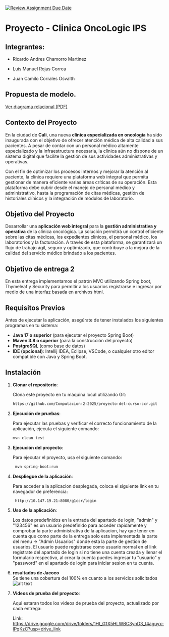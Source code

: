 [![Review Assignment Due Date](https://classroom.github.com/assets/deadline-readme-button-22041afd0340ce965d47ae6ef1cefeee28c7c493a6346c4f15d667ab976d596c.svg)](https://classroom.github.com/a/2S86ERbh)
# Proyecto - Clinica OncoLogic IPS

## Integrantes:

- Ricardo Andres Chamorro Martinez

- Luis Manuel Rojas Correa

- Juan Camilo Corrales Osvalth

## Propuesta de modelo.

[Ver diagrama relacional (PDF)](docs/RELATIONAL%20DIAGRAM.pdf)

## Contexto del Proyecto

En la ciudad de **Cali**, una nueva **clínica especializada en oncología** ha sido inaugurada con el objetivo de ofrecer atención médica de alta calidad a sus pacientes. A pesar de contar con un personal médico altamente especializado y la infraestructura necesaria, la clínica aún no dispone de un sistema digital que facilite la gestión de sus actividades administrativas y operativas.

Con el fin de optimizar los procesos internos y mejorar la atención al paciente, la clínica requiere una plataforma web integral que permita gestionar de manera eficiente varias áreas críticas de su operación. Esta plataforma debe cubrir desde el manejo de personal médico y administrativo, hasta la programación de citas médicas, gestión de historiales clínicos y la integración de módulos de laboratorio.

## Objetivo del Proyecto

Desarrollar una **aplicación web integral** para la **gestión administrativa y operativa** de la clínica oncológica. La solución permitirá un control eficiente sobre las citas médicas, los expedientes clínicos, el personal médico, los laboratorios y la facturación. A través de esta plataforma, se garantizará un flujo de trabajo ágil, seguro y optimizado, que contribuye a la mejora de la calidad del servicio médico brindado a los pacientes.

## Objetivo de entrega 2

En esta entrega implementamos el patrón MVC utilizando Spring boot, Thymeleaf y Security para permitir a los usuarios registrarse e ingresar por medio de una interfaz basada en archivos html.

## Requisitos Previos

Antes de ejecutar la aplicación, asegúrate de tener instalados los siguientes programas en tu sistema:

- **Java 17 o superior** (para ejecutar el proyecto Spring Boot)
- **Maven 3.8 o superior** (para la construcción del proyecto)
- **PostgreSQL** (como base de datos)
- **IDE (opcional)**: Intellij IDEA, Eclipse, VSCode, o cualquier otro editor compatible con Java y Spring Boot.

## Instalación

1. **Clonar el repositorio**:

   Clona este proyecto en tu máquina local utilizando Git:

   ```bash
   https://github.com/Computacion-2-2025/proyecto-del-curso-ccr.git

2. **Ejecución de pruebas**:

   Para ejecutar las pruebas y verificar el correcto funcionamiento de la aplicación, ejecuta el siguiente comando:

    ```bash
    mvn clean test  

3. **Ejecución del proyecto**:

   Para ejecutar el proyecto, usa el siguiente comando:

   ```bash
    mvn spring-boot:run

4. **Despliegue de la aplicación**:

   Para acceder a la aplicacion desplegada, coloca el siguiente link en tu navegador de preferencia:

   ```bash
    http://10.147.19.21:8080/g1ccr/login

5. **Uso de la aplicación**:

   Los datos predefinidos en la entrada del apartado de login, "admin" y "123456" es un usuario predefinido para acceder rapidamente y comprobar la parte administrativa de la aplicacion, hay que tener en cuenta que como parte de la entrega solo esta implementada la parte del menu -> "Admin Usuarios" donde esta la parte de gestion de usuarios. El usuario puede registrarse como usuario normal en el link registrate del apartado de login si no tiene una cuenta creada y llenar el formulario respectivo, al crear la cuenta puedes ingresar tu "usuario" y "password" en el apartado de login para iniciar sesion en tu cuenta.

      
6. **resultados de Jacoco**   
Se tiene una cobertura del 100% en cuanto a los servicios solicitados
![alt text](<jacoco.png>)

7. **Videos de prueba del proyecto**:

   Aqui estaran todos los videos de prueba del proyecto, actualizado por cada entrega:

   Link: https://drive.google.com/drive/folders/1Ht_G1X5HLWBC3ynD3_I4aguyx-lPqKzC?usp=drive_link


